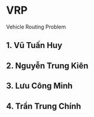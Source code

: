 # VRP
Vehicle Routing Problem

## 1. Vũ Tuấn Huy
## 2. Nguyễn Trung Kiên
## 3. Lưu Công Minh
## 4. Trần Trung Chính
